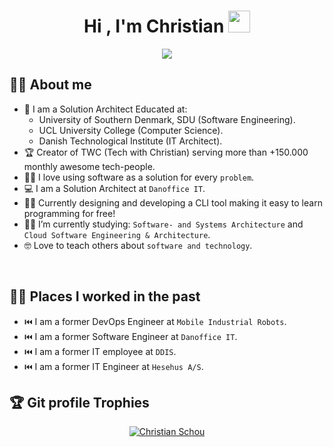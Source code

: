 <h1 align="center">Hi , I'm Christian <img src="https://media.giphy.com/media/hvRJCLFzcasrR4ia7z/giphy.gif" width="35"></h1>
<p align="center">
  <a href="https://git.io/typing-svg"><img src="https://readme-typing-svg.demolab.com?font=Fira+Code&pause=1000&center=true&width=500&lines=Software+Engineer;Making+Software+Automations;Founder+of+TWC;Teaching+about+Software+Development"></a>
<br>

## :sassy_man:  About me
- :school: I am a Solution Architect Educated at:
  -  University of Southern Denmark, SDU (Software Engineering).
  -  UCL University College (Computer Science).
  -  Danish Technological Institute (IT Architect).
- :trophy: Creator of TWC (Tech with Christian) serving more than +150.000 monthly awesome tech-people.
- :technologist: I love using software as a solution for every `problem`.
- :computer: I am a Solution Architect at `Danoffice IT`.
- :man_teacher: Currently designing and developing a CLI tool making it easy to learn programming for free!
- :student: I’m currently studying: `Software- and Systems Architecture` and `Cloud Software Engineering & Architecture`.
- :nerd_face: Love to teach others about `software and technology`.

<br>

## 👨‍💻 Places I worked in the past
- :previous_track_button: I am a former DevOps Engineer at `Mobile Industrial Robots`.
- :previous_track_button: I am a former Software Engineer at `Danoffice IT`.
- :previous_track_button: I am a former IT employee at `DDIS`.
- :previous_track_button: I am a former IT Engineer at `Hesehus A/S`.


## :trophy: Git profile Trophies

<p align="center"> <a href="https://github.com/Christian-Schou"><img src="https://github-profile-trophy.vercel.app/?username=Christian-Schou&layout=compact&theme=algolia" alt="Christian Schou" /></a> </p>
